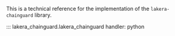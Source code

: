This is a technical reference for the implementation of the `lakera-chainguard` library.

::: lakera_chainguard.lakera_chainguard
    handler: python
    